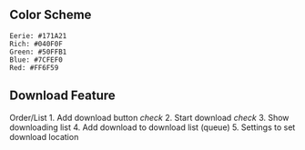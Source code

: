 ## Color Scheme

```
Eerie: #171A21
Rich: #040F0F
Green: #50FFB1
Blue: #7CFEF0
Red: #FF6F59
```

## Download Feature

Order/List
	1. Add download button *check*
	2. Start download *check*
	3. Show downloading list
	4. Add download to download list (queue)
	5. Settings to set download location

